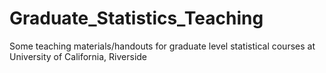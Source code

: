 # Graduate_Statistics_Teaching
Some teaching materials/handouts for graduate level statistical courses at University of California, Riverside
